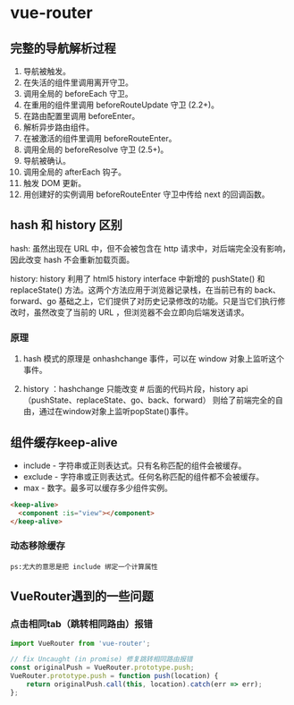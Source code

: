 # vue-router

## 完整的导航解析过程

1. 导航被触发。
2. 在失活的组件里调用离开守卫。
3. 调用全局的 beforeEach 守卫。
4. 在重用的组件里调用 beforeRouteUpdate 守卫 (2.2+)。
5. 在路由配置里调用 beforeEnter。
6. 解析异步路由组件。
7. 在被激活的组件里调用 beforeRouteEnter。
8. 调用全局的 beforeResolve 守卫 (2.5+)。
9. 导航被确认。
10. 调用全局的 afterEach 钩子。
11. 触发 DOM 更新。
12. 用创建好的实例调用 beforeRouteEnter 守卫中传给 next 的回调函数。

## hash 和 history 区别

hash: 虽然出现在 URL 中，但不会被包含在 http 请求中，对后端完全没有影响，因此改变 hash 不会重新加载页面。

history: history 利用了 html5 history interface 中新增的 pushState() 和 replaceState() 方法。这两个方法应用于浏览器记录栈，在当前已有的 back、forward、go 基础之上，它们提供了对历史记录修改的功能。只是当它们执行修改时，虽然改变了当前的 URL ，但浏览器不会立即向后端发送请求。

### 原理

1. hash 模式的原理是 onhashchange 事件，可以在 window 对象上监听这个事件。

2. history ：hashchange 只能改变 # 后面的代码片段，history api （pushState、replaceState、go、back、forward） 则给了前端完全的自由，通过在window对象上监听popState()事件。

## 组件缓存keep-alive

- include - 字符串或正则表达式。只有名称匹配的组件会被缓存。
- exclude - 字符串或正则表达式。任何名称匹配的组件都不会被缓存。
- max - 数字。最多可以缓存多少组件实例。

```html
<keep-alive>
  <component :is="view"></component>
</keep-alive>
```

### 动态移除缓存

`ps:尤大的意思是把 include 绑定一个计算属性`

## VueRouter遇到的一些问题

### 点击相同tab（跳转相同路由）报错

```js
import VueRouter from 'vue-router';

// fix Uncaught (in promise) 修复跳转相同路由报错
const originalPush = VueRouter.prototype.push;
VueRouter.prototype.push = function push(location) {
    return originalPush.call(this, location).catch(err => err);
};
```
